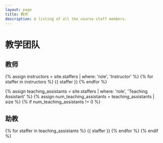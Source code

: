 ```yaml
---
layout: page
title: 教师
description: A listing of all the course staff members.
---
```


# 教学团队

<!-- Staff information is stored in the `_staffers` directory and rendered according to the layout file, `_layouts/staffer.html`. -->

## 教师

{% assign instructors = site.staffers | where: 'role', 'Instructor' %}
{% for staffer in instructors %}
{{ staffer }}
{% endfor %}

{% assign teaching_assistants = site.staffers | where: 'role', 'Teaching Assistant' %}
{% assign num_teaching_assistants = teaching_assistants | size %}
{% if num_teaching_assistants != 0 %}
## 助教

{% for staffer in teaching_assistants %}
{{ staffer }}
{% endfor %}
{% endif %}
